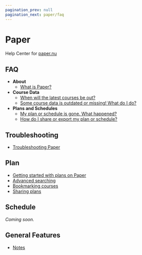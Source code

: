 ```yaml
---
pagination_prev: null
pagination_next: paper/faq
---
```


# Paper

Help Center for [paper.nu](https://www.paper.nu)

## FAQ

- **About**
  - [What is Paper?](./faq.md#what-is-paper)
- **Course Data**
  - [When will the latest courses be out?](./faq.md#when-will-the-latest-courses-be-out)
  - [Some course data is outdated or missing! What do I do?](./faq.md#some-course-data-is-outdated-or-missing-what-do-i-do)
- **Plans and Schedules**
  - [My plan or schedule is gone. What happened?](./faq.md#my-plan-or-schedule-is-gone-what-happened)
  - [How do I share or export my plan or schedule?](./faq.md#how-do-i-share-or-export-my-plan-or-schedule)

## Troubleshooting

- [Troubleshooting Paper](./troubleshooting.mdx)

## Plan

- [Getting started with plans on Paper](./plans-getting-started.md)
- [Advanced searching](./plans-search.md)
- [Bookmarking courses](./plans-bookmarks.md)
- [Sharing plans](./plans-share.md)

## Schedule

_Coming soon._

## General Features

- [Notes](./notes.md)
